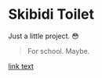 # Skibidi Toilet

Just a little project. 😳
> For school. Maybe.

<a href="https://www.youtube.com/watch?v=dQw4w9WgXcQ">link text</a>
